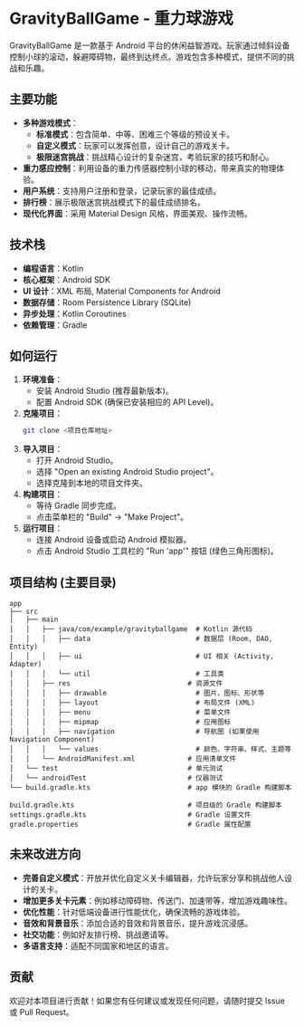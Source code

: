# GravityBallGame - 重力球游戏

GravityBallGame 是一款基于 Android 平台的休闲益智游戏。玩家通过倾斜设备控制小球的滚动，躲避障碍物，最终到达终点。游戏包含多种模式，提供不同的挑战和乐趣。

## 主要功能

*   **多种游戏模式**：
    *   **标准模式**：包含简单、中等、困难三个等级的预设关卡。
    *   **自定义模式**：玩家可以发挥创意，设计自己的游戏关卡。
    *   **极限迷宫挑战**：挑战精心设计的复杂迷宫，考验玩家的技巧和耐心。
*   **重力感应控制**：利用设备的重力传感器控制小球的移动，带来真实的物理体验。
*   **用户系统**：支持用户注册和登录，记录玩家的最佳成绩。
*   **排行榜**：展示极限迷宫挑战模式下的最佳成绩排名。
*   **现代化界面**：采用 Material Design 风格，界面美观、操作流畅。

## 技术栈

*   **编程语言**：Kotlin
*   **核心框架**：Android SDK
*   **UI 设计**：XML 布局, Material Components for Android
*   **数据存储**：Room Persistence Library (SQLite)
*   **异步处理**：Kotlin Coroutines
*   **依赖管理**：Gradle

## 如何运行

1.  **环境准备**：
    *   安装 Android Studio (推荐最新版本)。
    *   配置 Android SDK (确保已安装相应的 API Level)。
2.  **克隆项目**：
    ```bash
    git clone <项目仓库地址>
    ```
3.  **导入项目**：
    *   打开 Android Studio。
    *   选择 "Open an existing Android Studio project"。
    *   选择克隆到本地的项目文件夹。
4.  **构建项目**：
    *   等待 Gradle 同步完成。
    *   点击菜单栏的 "Build" -> "Make Project"。
5.  **运行项目**：
    *   连接 Android 设备或启动 Android 模拟器。
    *   点击 Android Studio 工具栏的 "Run 'app'" 按钮 (绿色三角形图标)。

## 项目结构 (主要目录)

```
app
├── src
│   ├── main
│   │   ├── java/com/example/gravityballgame  # Kotlin 源代码
│   │   │   ├── data                          # 数据层 (Room, DAO, Entity)
│   │   │   ├── ui                            # UI 相关 (Activity, Adapter)
│   │   │   └── util                          # 工具类
│   │   ├── res                             # 资源文件
│   │   │   ├── drawable                      # 图片、图标、形状等
│   │   │   ├── layout                        # 布局文件 (XML)
│   │   │   ├── menu                          # 菜单文件
│   │   │   ├── mipmap                        # 应用图标
│   │   │   ├── navigation                    # 导航图 (如果使用 Navigation Component)
│   │   │   └── values                        # 颜色、字符串、样式、主题等
│   │   └── AndroidManifest.xml             # 应用清单文件
│   └── test                                # 单元测试
│   └── androidTest                         # 仪器测试
└── build.gradle.kts                        # app 模块的 Gradle 构建脚本

build.gradle.kts                            # 项目级的 Gradle 构建脚本
settings.gradle.kts                         # Gradle 设置文件
gradle.properties                           # Gradle 属性配置
```

## 未来改进方向

*   **完善自定义模式**：开放并优化自定义关卡编辑器，允许玩家分享和挑战他人设计的关卡。
*   **增加更多关卡元素**：例如移动障碍物、传送门、加速带等，增加游戏趣味性。
*   **优化性能**：针对低端设备进行性能优化，确保流畅的游戏体验。
*   **音效和背景音乐**：添加合适的音效和背景音乐，提升游戏沉浸感。
*   **社交功能**：例如好友排行榜、挑战邀请等。
*   **多语言支持**：适配不同国家和地区的语言。

## 贡献

欢迎对本项目进行贡献！如果您有任何建议或发现任何问题，请随时提交 Issue 或 Pull Request。
